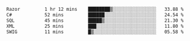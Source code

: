 <!--START_SECTION:waka-->

```txt
Razor         1 hr 12 mins    ████████▒░░░░░░░░░░░░░░░░   33.88 %
C#            52 mins         ██████░░░░░░░░░░░░░░░░░░░   24.54 %
SQL           45 mins         █████▒░░░░░░░░░░░░░░░░░░░   21.30 %
XML           25 mins         ███░░░░░░░░░░░░░░░░░░░░░░   11.80 %
SWIG          11 mins         █▒░░░░░░░░░░░░░░░░░░░░░░░   05.58 %
```

<!--END_SECTION:waka-->
